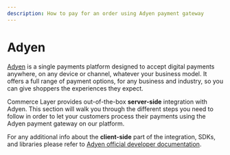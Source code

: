 ```yaml
---
description: How to pay for an order using Adyen payment gateway
---
```


# Adyen

[Adyen](https://www.adyen.com/) is a single payments platform designed to accept digital payments anywhere, on any device or channel, whatever your business model. It offers a full range of payment options, for any business and industry, so you can give shoppers the experiences they expect.

Commerce Layer provides out-of-the-box **server-side** integration with Adyen. This section will walk you through the different steps you need to follow in order to let your customers process their payments using the Adyen payment gateway on our platform.

For any additional info about the **client-side** part of the integration, SDKs, and libraries please refer to [Adyen official developer documentation](https://docs.adyen.com/).

